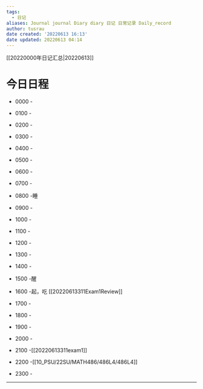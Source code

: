 ```yaml
---
tags:
  - 日记
aliases: Journal journal Diary diary 日记 日常记录 Daily_record
author: tusrau
date created: '20220613 16:13'
date updated: 20220613 04:14
---
```


[[20220000年日记汇总|20220613]]

# 今日日程

- 0000 -
- 0100 -
- 0200 -
- 0300 -
- 0400 -
- 0500 -
- 0600 -
- 0700 -
- 0800 -睡

- 0900 -
- 1000 -
- 1100 -
- 1200 -
- 1300 -
- 1400 -
- 1500 -醒
- 1600 -起，吃 [[20220613311Exam1Review]]
- 1700 -
- 1800 -

- 1900 -
- 2000 -
- 2100 -[[20220613311exam1]]
- 2200 -[[10_PSU/22SU/MATH486/486L4/486L4]]
- 2300 -

---
